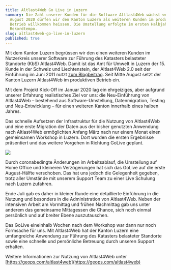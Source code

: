 ```yaml
---
title: Altlast4Web Go Live in Luzern
summary: Die Zahl unserer Kunden für die Software Altlast4Web wächst weiter. Im
  August 2020 dürfen wir den Kanton Luzern als weiteren Kunden im produktiven
  Betrieb willkommen heissen. Die Umstellung erfolgte im ersten Halbjahr 2020 im
  Rekordtempo.
slug: altlast4web-go-live-in-luzern
published: true
---
```

Mit dem Kanton Luzern begrüssen wir den einen weiteren Kunden im Nutzerkreis unserer Software zur Führung des Katasters belasteter Standorte (KbS) Altlast4Web. Damit ist das Amt für Umwelt in Luzern der 15. Kunde in der Schweiz und Liechtenstein, der Altlast4Web 2.0 seit der Einführung im Juni 2011 nutzt [zum Blogbeitrag](https://geops.de/blog/ilivalidator). Seit Mitte August setzt der Kanton Luzern Altlast4Web im produktiven Betrieb ein.

Mit dem Projekt Kick-Off im Januar 2020 lag ein ehrgeiziges, aber aufgrund unserer Erfahrung realistisches Ziel vor uns: die Neu-Einführung von Altlast4Web – bestehend aus Software-Umstellung, Datenmigration, Testing und Neu-Entwicklung – für einen weiteren Kanton innerhalb eines halben Jahres.

Das schnelle Aufsetzen der Infrastruktur für die Nutzung von Altlast4Web und eine erste Migration der Daten aus der bisher genutzten Anwendung nach Altlast4Web ermöglichten Anfang März nach nur einem Monat einen gemeinsamen Workshop in Luzern. Dort wurden die ersten Ergebnisse präsentiert und das weitere Vorgehen in Richtung GoLive geplant.

![](/images/blog/altlast4web-go-live-in-luzern/Map_0.jpg)

Durch coronabedingte Änderungen im Arbeitsablauf, die Umstellung auf Home Office und kleineren Verzögerungen hat sich das GoLive auf die erste August-Hälfte verschoben. Das hat uns jedoch die Gelegenheit gegeben, trotz aller Umstände mit unserem Support Team zu einer Live Schulung nach Luzern zufahren.

Ende Juli gab es daher in kleiner Runde eine detaillierte Einführung in die Nutzung und besonders in die Administration von Altlast4Web. Neben der intensiven Arbeit am Vormittag und frühen Nachmittag gab uns unter anderem das gemeinsame Mittagessen die Chance, sich noch einmal persönlich und auf breiter Ebene auszutauschen.

Das GoLive eineinhalb Wochen nach dem Workshop war dann nur noch Formsache für uns. Mit Altlast4Web hat der Kanton Luzern eine umfangreiche Anwendung zur Führung des Katasters belasteter Standorte sowie eine schnelle und persönliche Betreuung durch unseren Support erhalten.

Weitere Informationen zur Nutzung von Altlast4Web unter [https://geops.com/altlast4web](https://geops.com/altlast4web)